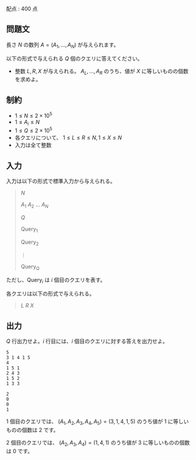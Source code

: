 配点 : $400$ 点

## 問題文

長さ $N$ の数列 $A=(A_1,\ldots,A_N)$ が与えられます。

以下の形式で与えられる $Q$ 個のクエリに答えてください。

- 整数 $L,R,X$ が与えられる。 $A_L, \ldots,A_R$ のうち、値が $X$ に等しいものの個数を求めよ。

## 制約

- $1 \leq N \leq 2\times 10^5$
- $1 \leq A_i \leq N$
- $1 \leq Q \leq 2\times 10^5$
- 各クエリについて、 $1\le L \leq R \leq N, 1 \leq X \leq N$
- 入力は全て整数

## 入力

入力は以下の形式で標準入力から与えられる。

> $N$ 
> 
> $A_1$ $A_2$ $\ldots$ $A_N$
> 
> $Q$
> 
> $\mathrm{Query}_1$
> 
> $\mathrm{Query}_2$
> 
> $\vdots$
> 
> $\mathrm{Query}_Q$

ただし、$\mathrm{Query}_i$ は $i$ 個目のクエリを表す。

各クエリは以下の形式で与えられる。

> $L$ $R$ $X$

## 出力

$Q$ 行出力せよ。$i$ 行目には、$i$ 個目のクエリに対する答えを出力せよ。

```input1
5
3 1 4 1 5
4
1 5 1
2 4 3
1 5 2
1 3 3
```

```output1
2
0
0
1
```

$1$ 個目のクエリでは、 $(A_1,A_2,A_3,A_4,A_5) =(3,1,4,1,5)$ のうち値が $1$ に等しいものの個数は $2$ です。

$2$ 個目のクエリでは、 $(A_2,A_3,A_4) =(1,4,1)$ のうち値が $3$ に等しいものの個数は $0$ です。